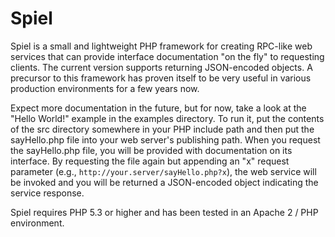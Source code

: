 Spiel
=====

Spiel is a small and lightweight PHP framework for creating RPC-like web
services that can provide interface documentation "on the fly" to requesting
clients. The current version supports returning JSON-encoded objects. A
precursor to this framework has proven itself to be very useful in various
production environments for a few years now.

Expect more documentation in the future, but for now, take a look at the
"Hello World!" example in the examples directory. To run it, put the contents of
the src directory somewhere in your PHP include path and then put the
sayHello.php file into your web server's publishing path. When you request the
sayHello.php file, you will be provided with documentation on its interface. By
requesting the file again but appending an "x" request parameter (e.g.,
`http://your.server/sayHello.php?x`), the web service will be invoked and you
will be returned a JSON-encoded object indicating the service response.

Spiel requires PHP 5.3 or higher and has been tested in an Apache 2 / PHP
environment.
